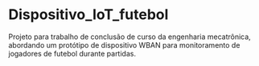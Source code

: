 # Dispositivo_IoT_futebol
Projeto para trabalho de conclusão de curso da engenharia mecatrônica, abordando um protótipo de dispositivo WBAN para monitoramento de jogadores de futebol durante partidas.
